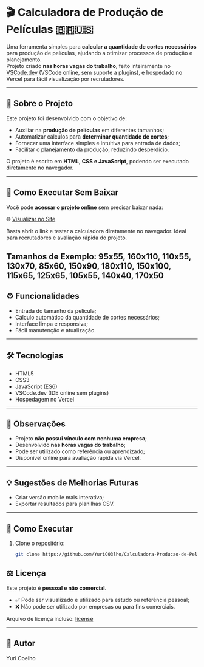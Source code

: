 # 🎬 Calculadora de Produção de Películas 🇧🇷🇺🇸

Uma ferramenta simples para **calcular a quantidade de cortes necessários** para produção de películas, ajudando a otimizar processos de produção e planejamento.  
Projeto criado **nas horas vagas do trabalho**, feito inteiramente no [VSCode.dev](https://vscode.dev/) (VSCode online, sem suporte a plugins), e hospedado no Vercel para fácil visualização por recrutadores.

---

## 📝 Sobre o Projeto

Este projeto foi desenvolvido com o objetivo de:  
- Auxiliar na **produção de películas** em diferentes tamanhos;  
- Automatizar cálculos para **determinar quantidade de cortes**;  
- Fornecer uma interface simples e intuitiva para entrada de dados;  
- Facilitar o planejamento da produção, reduzindo desperdício.  

O projeto é escrito em **HTML, CSS e JavaScript**, podendo ser executado diretamente no navegador.

---

## 🚀 Como Executar Sem Baixar

Você pode **acessar o projeto online** sem precisar baixar nada:  

🌐 [Visualizar no Site](https://calculadora-producao-de-peliculas-a1mk60mgy.vercel.app)

Basta abrir o link e testar a calculadora diretamente no navegador. Ideal para recrutadores e avaliação rápida do projeto.

Tamanhos de Exemplo: 95x55, 160x110, 110x55, 130x70, 85x60, 
                     150x90, 180x110, 150x100, 115x65, 125x65, 
                     105x55, 140x40, 170x50
---

## ⚙️ Funcionalidades

- Entrada do tamanho da película;  
- Cálculo automático da quantidade de cortes necessários;  
- Interface limpa e responsiva;  
- Fácil manutenção e atualização.

---

## 🛠 Tecnologias

- HTML5  
- CSS3  
- JavaScript (ES6)  
- VSCode.dev (IDE online sem plugins)  
- Hospedagem no Vercel

---

## 📌 Observações

- Projeto **não possui vínculo com nenhuma empresa**;  
- Desenvolvido **nas horas vagas do trabalho**;  
- Pode ser utilizado como referência ou aprendizado;  
- Disponível online para avaliação rápida via Vercel.

---

## 💡 Sugestões de Melhorias Futuras
 
- Criar versão mobile mais interativa;  
- Exportar resultados para planilhas CSV.

---

## 🚀 Como Executar

1. Clone o repositório:
   ```bash
   git clone https://github.com/YuriC03lho/Calculadora-Producao-de-Peliculas.git

## ⚖️ Licença

Este projeto é **pessoal e não comercial**.  
- ✅ Pode ser visualizado e utilizado para estudo ou referência pessoal;  
- ❌ Não pode ser utilizado por empresas ou para fins comerciais.  

Arquivo de licença incluso: [license](license)

---

## 👤 Autor

Yuri Coelho
